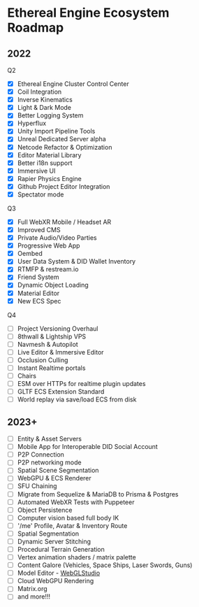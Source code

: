 # Ethereal Engine Ecosystem Roadmap

## 2022

Q2

- [x] Ethereal Engine Cluster Control Center
- [x] Coil Integration
- [x] Inverse Kinematics
- [x] Light & Dark Mode
- [x] Better Logging System
- [x] Hyperflux
- [x] Unity Import Pipeline Tools
- [x] Unreal Dedicated Server alpha
- [x] Netcode Refactor & Optimization
- [x] Editor Material Library
- [x] Better i18n support
- [x] Immersive UI
- [x] Rapier Physics Engine
- [x] Github Project Editor Integration
- [x] Spectator mode

Q3

- [x] Full WebXR Mobile / Headset AR
- [x] Improved CMS
- [x] Private Audio/Video Parties
- [x] Progressive Web App
- [x] Oembed
- [x] User Data System & DID Wallet Inventory
- [x] RTMFP & restream.io
- [x] Friend System
- [x] Dynamic Object Loading
- [x] Material Editor
- [x] New ECS Spec

Q4 

- [ ] Project Versioning Overhaul
- [ ] 8thwall & Lightship VPS
- [ ] Navmesh & Autopilot
- [ ] Live Editor & Immersive Editor
- [ ] Occlusion Culling
- [ ] Instant Realtime portals
- [ ] Chairs
- [ ] ESM over HTTPs for realtime plugin updates
- [ ] GLTF ECS Extension Standard
- [ ] World replay via save/load ECS from disk

## 2023+

- [ ] Entity & Asset Servers
- [ ] Mobile App for Interoperable DID Social Account
- [ ] P2P Connection
- [ ] P2P networking mode
- [ ] Spatial Scene Segmentation
- [ ] WebGPU & ECS Renderer
- [ ] SFU Chaining
- [ ] Migrate from Sequelize & MariaDB to Prisma & Postgres
- [ ] Automated WebXR Tests with Puppeteer
- [ ] Object Persistence
- [ ] Computer vision based full body IK 
- [ ] '/me' Profile, Avatar & Inventory Route
- [ ] Spatial Segmentation
- [ ] Dynamic Server Stitching
- [ ] Procedural Terrain Generation
- [ ] Vertex animation shaders / matrix palette
- [ ] Content Galore (Vehicles, Space Ships, Laser Swords, Guns)
- [ ] Model Editor - [WebGLStudio](https://github.com/jagenjo/webglstudio.js)
- [ ] Cloud WebGPU Rendering
- [ ] Matrix.org
- [ ] and more!!!
